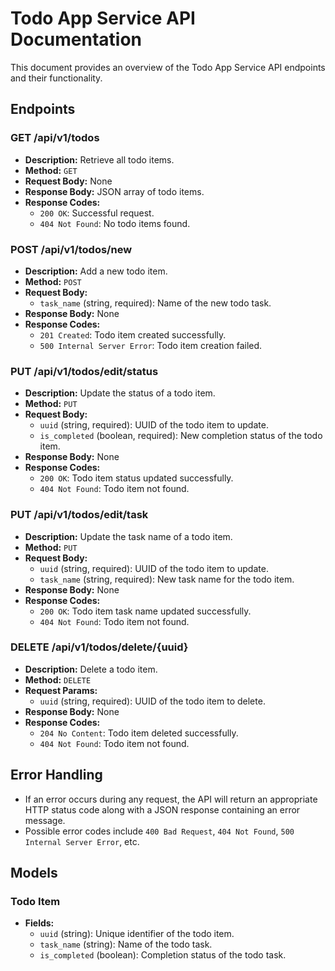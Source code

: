 # Todo App Service API Documentation

This document provides an overview of the Todo App Service API endpoints and their functionality.

## Endpoints

### GET /api/v1/todos

- **Description:** Retrieve all todo items.
- **Method:** `GET`
- **Request Body:** None
- **Response Body:** JSON array of todo items.
- **Response Codes:**
  - `200 OK`: Successful request.
  - `404 Not Found`: No todo items found.

### POST /api/v1/todos/new

- **Description:** Add a new todo item.
- **Method:** `POST`
- **Request Body:**
  - `task_name` (string, required): Name of the new todo task.
- **Response Body:** None
- **Response Codes:**
  - `201 Created`: Todo item created successfully.
  - `500 Internal Server Error`: Todo item creation failed.

### PUT /api/v1/todos/edit/status

- **Description:** Update the status of a todo item.
- **Method:** `PUT`
- **Request Body:**
  - `uuid` (string, required): UUID of the todo item to update.
  - `is_completed` (boolean, required): New completion status of the todo item.
- **Response Body:** None
- **Response Codes:**
  - `200 OK`: Todo item status updated successfully.
  - `404 Not Found`: Todo item not found.

### PUT /api/v1/todos/edit/task

- **Description:** Update the task name of a todo item.
- **Method:** `PUT`
- **Request Body:**
  - `uuid` (string, required): UUID of the todo item to update.
  - `task_name` (string, required): New task name for the todo item.
- **Response Body:** None
- **Response Codes:**
  - `200 OK`: Todo item task name updated successfully.
  - `404 Not Found`: Todo item not found.

### DELETE /api/v1/todos/delete/{uuid}

- **Description:** Delete a todo item.
- **Method:** `DELETE`
- **Request Params:**
  - `uuid` (string, required): UUID of the todo item to delete.
- **Response Body:** None
- **Response Codes:**
  - `204 No Content`: Todo item deleted successfully.
  - `404 Not Found`: Todo item not found.

## Error Handling

- If an error occurs during any request, the API will return an appropriate HTTP status code along with a JSON response containing an error message.
- Possible error codes include `400 Bad Request`, `404 Not Found`, `500 Internal Server Error`, etc.

## Models

### Todo Item

- **Fields:**
  - `uuid` (string): Unique identifier of the todo item.
  - `task_name` (string): Name of the todo task.
  - `is_completed` (boolean): Completion status of the todo task.
